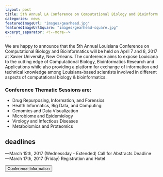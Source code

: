 ```yaml
---
layout: post
title: 5th Annual LA Conference on Computational Biology and Bioinformatics
categories: news
featuredImageUrl: "images/gearhead.jpg"
featuredImageUrlSquare: "images/gearhead-square.jpg"
excerpt_separator: <!--more-->
---
```

<p>We are happy to announce that the 5th Annual Louisiana Conference on Computational Biology and Bioinformatics will be held on April 7 and 8, 2017 at Xavier University, <!--more-->New Orleans. The conference aims to expose Louisiana to the cutting edge of Computational Biology, Bioinformatics Research and Applications while also providing a platform for exchange of information and technical knowledge among Louisiana-based scientists involved in different aspects of computational biology & bioinformatics.</p>
<h3>Conference Thematic Sessions are:</h3>
<ul>
  <li>Drug Repurposing, Information, and Forensics</li>
  <li>Health Informatics, Big Data, and Computing</li>
  <li>Genomics and Data Visualization</li>
  <li>Microbiome and Epidemiology</li>
  <li>Virology and Infectious Diseases</li>
  <li>Metabolomics and Proteomics</li>
</ul>
<h2>deadlines</h2>
<p>—March 15th, 2017 (Wednessday - Extended) Call for Abstracts Deadline<br>—March 17th, 2017 (Friday) Registration and Hotel</p>
<!-- This button should be generated dynamically because it is optional and not appropriate for all blog posts. it you do generate it, be sure to include the classes listed inside the button tag below -->
<button type="button" name="registration">Conference Information</button>
